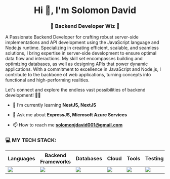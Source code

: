 <h1 align="center">Hi 👋, I'm Solomon David</h1>
<h3 align="center"> 🚀 Backend Developer Wiz 🚀</h3>
<p>

A Passionate Backend Developer for crafting robust server-side implementations and API development using the JavaScript language and Node.js runtime. Specializing in creating efficient, scalable, and seamless solutions, I bring expertise in server-side development to ensure optimal data flow and interactions. My skill set encompasses building and optimizing databases, as well as designing APIs that power dynamic applications. With a commitment to excellence in JavaScript and Node.js, I contribute to the backbone of web applications, turning concepts into functional and high-performing realities.

Let's connect and explore the endless vast possibilities of backend development! 🚀✨
</p>

- 🌱 I’m currently learning **NestJS, NextJS**

- 💬 Ask me about **ExpressJS, Microsoft Azure Services**

- 📫 How to reach me **solomonjdavid001@gmail.com**

### 💻 MY TECH STACK:

| Languages       | Backend Frameworks | Databases | Cloud | Tools | Testing |
| ----------------- | -------------------- | ---------- | -------- | -------- | ------- |
| <img src="https://skillicons.dev/icons?i=javascript,typescript,html,css,python,java" /> | <img src="https://skillicons.dev/icons?i=express,nest,next" />  |  <img src="https://skillicons.dev/icons?i=mongo,postgres,mysql,redis" /> | <img src="https://skillicons.dev/icons?i=azure,aws,vercel,heroku" /> | <img src="https://skillicons.dev/icons?i=vscode,docker,git,github,linux,postman" /> | <img src="https://skillicons.dev/icons?i=jest,selenium" /> |

